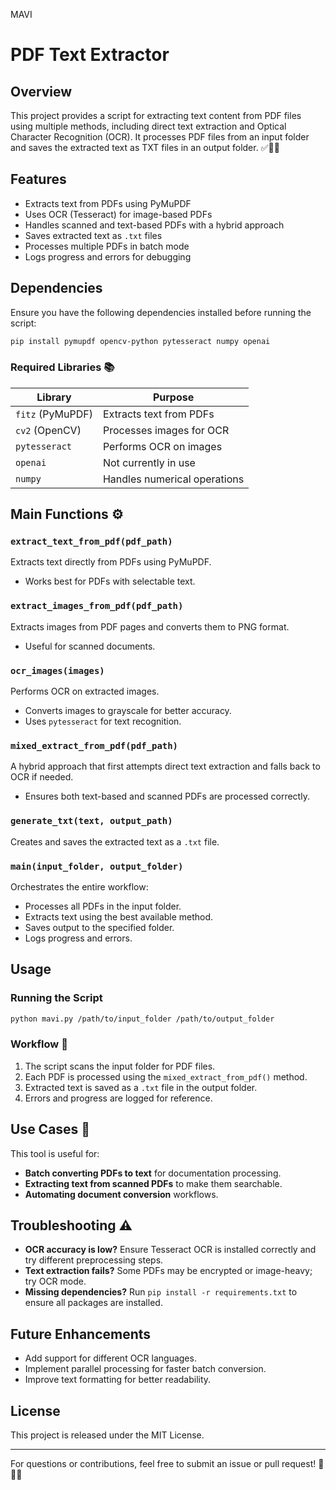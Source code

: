 MAVI
# PDF Text Extractor

## Overview
This project provides a script for extracting text content from PDF files using multiple methods, including direct text extraction and Optical Character Recognition (OCR). It processes PDF files from an input folder and saves the extracted text as TXT files in an output folder. ✅📂💾

## Features 
- Extracts text from PDFs using PyMuPDF
- Uses OCR (Tesseract) for image-based PDFs
- Handles scanned and text-based PDFs with a hybrid approach
- Saves extracted text as `.txt` files
- Processes multiple PDFs in batch mode
- Logs progress and errors for debugging

## Dependencies 
Ensure you have the following dependencies installed before running the script:

```bash
pip install pymupdf opencv-python pytesseract numpy openai
```

### Required Libraries 📚
| Library      | Purpose                           |
|-------------|----------------------------------|
| `fitz` (PyMuPDF)  | Extracts text from PDFs       |
| `cv2` (OpenCV)    | Processes images for OCR    |
| `pytesseract`     | Performs OCR on images      |
| `openai`          | Not currently in use        |
| `numpy`          | Handles numerical operations |

## Main Functions ⚙️

### `extract_text_from_pdf(pdf_path)`
Extracts text directly from PDFs using PyMuPDF.
- Works best for PDFs with selectable text.

### `extract_images_from_pdf(pdf_path)`
Extracts images from PDF pages and converts them to PNG format.
- Useful for scanned documents.

### `ocr_images(images)`
Performs OCR on extracted images.
- Converts images to grayscale for better accuracy.
- Uses `pytesseract` for text recognition.

### `mixed_extract_from_pdf(pdf_path)`
A hybrid approach that first attempts direct text extraction and falls back to OCR if needed.
- Ensures both text-based and scanned PDFs are processed correctly.

### `generate_txt(text, output_path)`
Creates and saves the extracted text as a `.txt` file.

### `main(input_folder, output_folder)`
Orchestrates the entire workflow:
- Processes all PDFs in the input folder.
- Extracts text using the best available method.
- Saves output to the specified folder.
- Logs progress and errors.

## Usage

### Running the Script 
```bash
python mavi.py /path/to/input_folder /path/to/output_folder
```

### Workflow 🔄
1. The script scans the input folder for PDF files.
2. Each PDF is processed using the `mixed_extract_from_pdf()` method.
3. Extracted text is saved as a `.txt` file in the output folder.
4. Errors and progress are logged for reference.

## Use Cases 📂
This tool is useful for:
- **Batch converting PDFs to text** for documentation processing.
- **Extracting text from scanned PDFs** to make them searchable.
- **Automating document conversion** workflows.

## Troubleshooting ⚠️
- **OCR accuracy is low?** Ensure Tesseract OCR is installed correctly and try different preprocessing steps.
- **Text extraction fails?** Some PDFs may be encrypted or image-heavy; try OCR mode.
- **Missing dependencies?** Run `pip install -r requirements.txt` to ensure all packages are installed.

## Future Enhancements
- Add support for different OCR languages.
- Implement parallel processing for faster batch conversion.
- Improve text formatting for better readability.

## License
This project is released under the MIT License. 

---
For questions or contributions, feel free to submit an issue or pull request! 💬🔗📩
